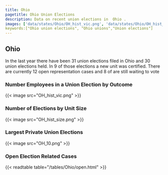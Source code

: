 ```yaml
---
title: Ohio
pagetitle: Ohio Union Elections
description: Data on recent union elections in  Ohio .
images: ['data/states/Ohio/OH_hist_vic.png', 'data/states/Ohio/OH_hist_size.png', 'data/states/Ohio/OH_10.png']
keywords:["Ohio union elections", "Ohio unions","Union elections"]
---
```

##  Ohio

In the last year there have been 31 union elections filed in Ohio and 30 union elections held. In 9 of those elections a new unit was certified. There are currently 12 open representation cases and 8 of are still waiting to vote

### Number Employees in a Union Election by Outcome
{{< image src="OH_hist_vic.png" >}}

### Number of Elections by Unit Size
{{< image src="OH_hist_size.png" >}}

### Largest Private Union Elections
{{< image src="OH_10.png" >}}

### Open Election Related Cases
{{< readtable table="/tables/Ohio/open.html" >}}

